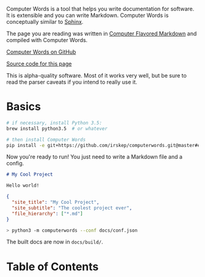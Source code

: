 Computer Words is a tool that helps you write documentation for software. It
is extensible and you can write Markdown. Computer Words is conceptually
similar to [Sphinx](http://sphinx-doc.org/).

The page you are reading was written in
[Computer Flavored Markdown](computer_flavored_markdown.html#computer-flavored-markdown) and compiled
with Computer Words.

[Computer Words on GitHub](https://github.com/irskep/computerwords)

[Source code for this page](https://github.com/irskep/computerwords/tree/master/docs)

<warning>This is alpha-quality software. Most of it works very well, but be
sure to read the parser caveats if you intend to really use it.</warning>

# Basics

```sh
# if necessary, install Python 3.5:
brew install python3.5  # or whatever

# then install Computer Words
pip install -e git+https://github.com/irskep/computerwords.git@master#egg=computerwords
```

Now you're ready to run! You just need to write a Markdown file and a config.

```markdown filename=docs/index.md
# My Cool Project

Hello world!
```

```json filename=docs/conf.json
{
  "site_title": "My Cool Project",
  "site_subtitle": "The coolest project ever",
  "file_hierarchy": ["*.md"]
}
```

```sh
> python3 -m computerwords --conf docs/conf.json
```

The built docs are now in `docs/build/`.

<h1 skip_toc=True>Table of Contents</h1>

<table-of-contents maxdepth=2 />
